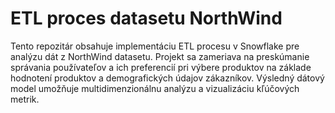 # ETL proces datasetu NorthWind
<p>
Tento repozitár obsahuje implementáciu ETL procesu v Snowflake pre analýzu dát z NorthWind datasetu. Projekt sa zameriava na preskúmanie správania používateľov a ich preferencií pri výbere produktov na základe hodnotení produktov a demografických údajov zákazníkov. Výsledný dátový model umožňuje multidimenzionálnu analýzu a vizualizáciu kľúčových metrik.
</p>
<br>
